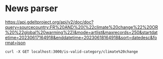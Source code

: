 # News parser

https://api.gdeltproject.org/api/v2/doc/doc?query=sourcecountry:FR%20AND%20(%22climate%20change%22%20OR%20%22global%20warming%22)&mode=artlist&maxrecords=250&startdatetime=20230617164918&enddatetime=20230618164918&sort=datedesc&format=json

```
curl -X GET localhost:3000/is-valid-category/climate%20change
```